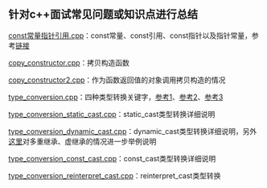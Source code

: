 ## 针对c++面试常见问题或知识点进行总结
[const常量指针引用.cpp](https://github.com/Vae1997/Review-Coding/blob/master/Review/C%2B%2B/const%E5%B8%B8%E9%87%8F%E6%8C%87%E9%92%88%E5%BC%95%E7%94%A8.cpp)：const常量、const引用、const指针以及指针常量，参考[链接](https://blog.csdn.net/mysunshinetbg/article/details/48346195)

[copy_constructor.cpp](https://github.com/Vae1997/Review-Coding/blob/master/Review/C%2B%2B/copy_constructor.cpp)：拷贝构造函数

[copy_constructor2.cpp](https://github.com/Vae1997/Review-Coding/blob/master/Review/C%2B%2B/copy_constructor2.cpp)：作为函数返回值的对象调用拷贝构造的情况

[type_conversion.cpp](https://github.com/Vae1997/Review-Coding/blob/master/Review/C%2B%2B/type_conversion.cpp)：四种类型转换关键字，[参考1](http://c.biancheng.net/cpp/biancheng/view/3297.html)、[参考2](https://interview.huihut.com/#/?id=static_cast)、[参考3](https://docs.microsoft.com/en-us/cpp/cpp/casting-operators?view=vs-2019)

[type_conversion_static_cast.cpp](https://github.com/Vae1997/Review-Coding/blob/master/Review/C%2B%2B/type_conversion_static_cast.cpp)：static_cast类型转换详细说明

[type_conversion_dynamic_cast.cpp](https://github.com/Vae1997/Review-Coding/blob/master/Review/C%2B%2B/type_conversion_dynamic_cast.cpp)：dynamic_cast类型转换详细说明，另外[这里](https://docs.microsoft.com/en-us/cpp/cpp/dynamic-cast-operator?view=vs-2019)对多重继承、虚继承的情况进一步举例说明

[type_conversion_const_cast.cpp](https://github.com/Vae1997/Review-Coding/blob/master/Review/C%2B%2B/type_conversion_const_cast.cpp)：const_cast类型转换详细说明

[type_conversion_reinterpret_cast.cpp](https://github.com/Vae1997/Review-Coding/blob/master/Review/C%2B%2B/type_conversion_reinterpret_cast.cpp)：reinterpret_cast类型转换
